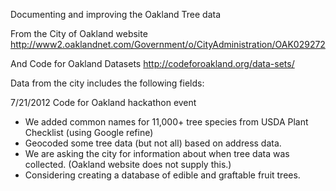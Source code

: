 Documenting and improving the Oakland Tree data

From the City of Oakland website
http://www2.oaklandnet.com/Government/o/CityAdministration/OAK029272

And Code for Oakland Datasets
http://codeforoakland.org/data-sets/

Data from the city includes the following fields:




7/21/2012 Code for Oakland hackathon event
- We added common names for 11,000+ tree species from USDA Plant Checklist (using Google refine)
- Geocoded some tree data (but not all) based on address data.
- We are asking the city for information about when tree data was collected. (Oakland website does not supply this.)
- Considering creating a database of edible and graftable fruit trees.